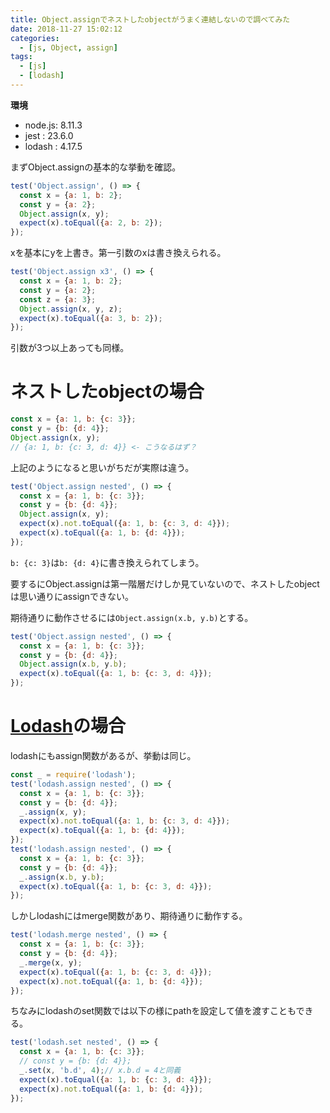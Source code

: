 ```yaml
---
title: Object.assignでネストしたobjectがうまく連結しないので調べてみた
date: 2018-11-27 15:02:12
categories:
  - [js, Object, assign]
tags:
  - [js]
  - [lodash]
---
```




**環境**
- node.js: 8.11.3
- jest   : 23.6.0
- lodash : 4.17.5

まずObject.assignの基本的な挙動を確認。
```js
test('Object.assign', () => {
  const x = {a: 1, b: 2};
  const y = {a: 2};
  Object.assign(x, y);
  expect(x).toEqual({a: 2, b: 2});
});
```

xを基本にyを上書き。第一引数のxは書き換えられる。


```js
test('Object.assign x3', () => {
  const x = {a: 1, b: 2};
  const y = {a: 2};
  const z = {a: 3};
  Object.assign(x, y, z);
  expect(x).toEqual({a: 3, b: 2});
});
```

引数が3つ以上あっても同様。

ネストしたobjectの場合
===

```js
const x = {a: 1, b: {c: 3}};
const y = {b: {d: 4}};
Object.assign(x, y);
// {a: 1, b: {c: 3, d: 4}} <- こうなるはず？
```

上記のようになると思いがちだが実際は違う。

```js
test('Object.assign nested', () => {
  const x = {a: 1, b: {c: 3}};
  const y = {b: {d: 4}};
  Object.assign(x, y);
  expect(x).not.toEqual({a: 1, b: {c: 3, d: 4}});
  expect(x).toEqual({a: 1, b: {d: 4}});
});
```
`b: {c: 3}`は`b: {d: 4}`に書き換えられてしまう。

要するにObject.assignは第一階層だけしか見ていないので、ネストしたobjectは思い通りにassignできない。

期待通りに動作させるには`Object.assign(x.b, y.b)`とする。
```js
test('Object.assign nested', () => {
  const x = {a: 1, b: {c: 3}};
  const y = {b: {d: 4}};
  Object.assign(x.b, y.b);
  expect(x).toEqual({a: 1, b: {c: 3, d: 4}});
});
```

[Lodash](https://lodash.com/)の場合
===



lodashにもassign関数があるが、挙動は同じ。

```js
const _ = require('lodash');
test('lodash.assign nested', () => {
  const x = {a: 1, b: {c: 3}};
  const y = {b: {d: 4}};
  _.assign(x, y);
  expect(x).not.toEqual({a: 1, b: {c: 3, d: 4}});
  expect(x).toEqual({a: 1, b: {d: 4}});
});
test('lodash.assign nested', () => {
  const x = {a: 1, b: {c: 3}};
  const y = {b: {d: 4}};
  _.assign(x.b, y.b);
  expect(x).toEqual({a: 1, b: {c: 3, d: 4}});
});
```

しかしlodashにはmerge関数があり、期待通りに動作する。

```js
test('lodash.merge nested', () => {
  const x = {a: 1, b: {c: 3}};
  const y = {b: {d: 4}};
  _.merge(x, y);
  expect(x).toEqual({a: 1, b: {c: 3, d: 4}});
  expect(x).not.toEqual({a: 1, b: {d: 4}});
});
```

ちなみにlodashのset関数では以下の様にpathを設定して値を渡すこともできる。

```js
test('lodash.set nested', () => {
  const x = {a: 1, b: {c: 3}};
  // const y = {b: {d: 4}};
  _.set(x, 'b.d', 4);// x.b.d = 4と同義
  expect(x).toEqual({a: 1, b: {c: 3, d: 4}});
  expect(x).not.toEqual({a: 1, b: {d: 4}});
});
```